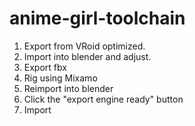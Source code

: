 # anime-girl-toolchain


1. Export from VRoid optimized.
2. Import into blender and adjust.
3. Export fbx
4. Rig using Mixamo
5. Reimport into blender
6. Click the "export engine ready" button
7. Import
